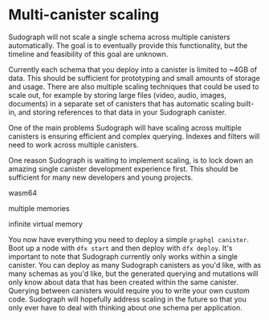 # Multi-canister scaling

Sudograph will not scale a single schema across multiple canisters automatically. The goal is to eventually provide this functionality, but the timeline and feasibility of this goal are unknown.

Currently each schema that you deploy into a canister is limited to ~4GB of data. This should be sufficient for prototyping and small amounts of storage and usage. There are also multiple scaling techniques that could be used to scale out, for example by storing large files (video, audio, images, documents) in a separate set of canisters that has automatic scaling built-in, and storing references to that data in your Sudograph canister.

One of the main problems Sudograph will have scaling across multiple canisters is ensuring efficient and complex querying. Indexes and filters will need to work across multiple canisters.

One reason Sudograph is waiting to implement scaling, is to lock down an amazing single canister development experience first. This should be sufficient for many new developers and young projects.

wasm64

multiple memories

infinite virtual memory

You now have everything you need to deploy a simple `graphql canister`. Boot up a node with `dfx start` and then deploy with `dfx deploy`. It's important to note that Sudograph currently only works within a single canister. You can deploy as many Sudograph canisters as you'd like, with as many schemas as you'd like, but the generated querying and mutations will only know about data that has been created within the same canister. Querying between canisters would require you to write your own custom code. Sudograph will hopefully address scaling in the future so that you only ever have to deal with thinking about one schema per application.